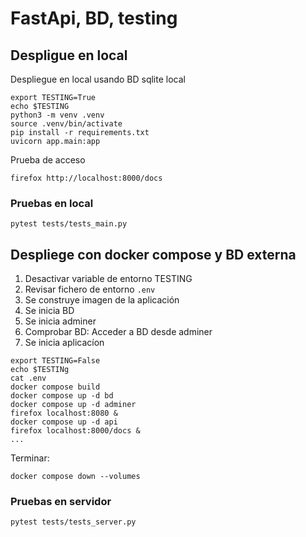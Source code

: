 # FastApi, BD, testing

## Despligue en local

Despliegue en local usando BD sqlite local
```
export TESTING=True
echo $TESTING
python3 -m venv .venv
source .venv/bin/activate
pip install -r requirements.txt 
uvicorn app.main:app 
```
Prueba de acceso
```
firefox http://localhost:8000/docs
```

### Pruebas en local

```
pytest tests/tests_main.py 
```

## Despliege con docker compose y BD externa

1. Desactivar variable de entorno TESTING
1. Revisar fichero de entorno `.env`
1. Se construye imagen de la aplicación
1. Se inicia BD
1. Se inicia adminer
1. Comprobar BD: Acceder a BD desde adminer
1. Se inicia aplicacíon

```
export TESTING=False
echo $TESTINg
cat .env
docker compose build
docker compose up -d bd
docker compose up -d adminer
firefox localhost:8080 &
docker compose up -d api
firefox localhost:8000/docs &
...

```
Terminar:
```
docker compose down --volumes 
```
### Pruebas en servidor

```
pytest tests/tests_server.py 

```